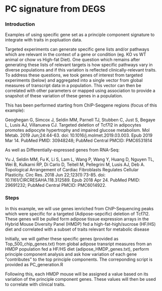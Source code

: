 # PC signature from DEGS
### Introduction
Examples of using specific gene set as a principle component signature to integrate with traits in popluation data. 

Targeted experiments can generate specific gene lists and/or pathways which are relevant in the context of a gene or condition (eg. KO vs WT animal or chow vs High-fat Diet).  One question which remains after generating these lists of relevant targets is how specific pathways vary in diverse populations and if this variation is reflected clinically-relevant traits. To address these questions, we took genes of interest from targeted experiments (below) and aggregated into a single vector from global measures of transcript data in a population.  This vector can then be correlated with other parameters or mapped using association to provide a snapshot of these variation of these genes in a population.   

This has been performed  starting from ChIP-Seqgene regions (focus of this example):  

Geoghegan G, Simcox J, Seldin MM, Parnell TJ, Stubben C, Just S, Begaye L, Lusis AJ, Villanueva CJ. Targeted deletion of Tcf7l2 in adipocytes promotes adipocyte hypertrophy and impaired glucose metabolism. Mol Metab. 2019 Jun;24:44-63. doi: 10.1016/j.molmet.2019.03.003. Epub 2019 Mar 14. PubMed PMID: 30948248; PubMed Central PMCID: PMC6531814

As well as Differentially-expressed genes from RNA-Seq:

Yu J, Seldin MM, Fu K, Li S, Lam L, Wang P, Wang Y, Huang D, Nguyen TL, Wei B, Kulkarni RP, Di Carlo D, Teitell M, Pellegrini M, Lusis AJ, Deb A. Topological Arrangement of Cardiac Fibroblasts Regulates Cellular Plasticity. Circ Res. 2018 Jun 22;123(1):73-85. doi: 10.1161/CIRCRESAHA.118.312589. Epub 2018 Apr 24. PubMed PMID: 29691232; PubMed Central PMCID: PMC6014922.


### Steps

In this example, we will use genes ienriched from ChIP-Sequencing peaks which were specific for a targeted (Adipose-sepcific) deletion of Tcf7l2. These genes will be pulled form adipose tissue expression arrays in the Hybrid Mouse Diversity Panel (HMDP) fed a high-fat-high/sucrose (HF/HS) diet and correlated with a subset of traits relevant for metabolic disease 

Initially, we will gather these specific genes (provided as Top_500_chip_genes.txt) from global adipose transript measures from an HMDP population fed a HF/HS diet (adipose_HMDP_genes.txt), perform principle component analysis and ask how variation of each gene "contributes" to the top principle components.  The correponding script is provided as PC_generation.R

Following this, each HMDP mouse will be assigned a value based on its variation of the principle component genes.  These values will then be used to correlate with clinical traits.  

